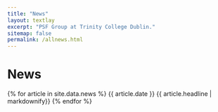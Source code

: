 ```yaml
---
title: "News"
layout: textlay
excerpt: "PSF Group at Trinity College Dublin."
sitemap: false
permalink: /allnews.html
---
```


# News

{% for article in site.data.news %}
{{ article.date }} {{ article.headline | markdownify}}
{% endfor %}
